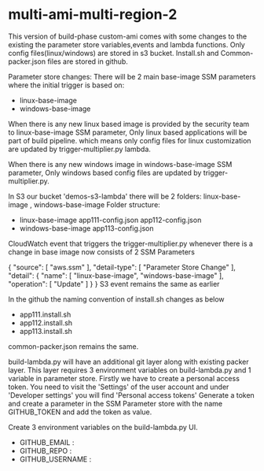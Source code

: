 # multi-ami-multi-region-2
This version of build-phase custom-ami comes with some changes to the existing the parameter store variables,events and lambda functions.
Only config files(linux/windows) are stored in s3 bucket. Install.sh and Common-packer.json files are stored in github.

Parameter store changes:
There will be 2 main base-image SSM parameters where the initial trigger is based on:
- linux-base-image
- windows-base-image

When there is any new linux based image is provided by the security team to linux-base-image SSM parameter, Only linux based applications
will be part of build pipeline. which means only config files for linux customization are updated by trigger-multiplier.py lambda.

When there is any new windows image in windows-base-image SSM parameter, Only windows based config files are updated by trigger-multiplier.py.

In S3 our bucket 'demos-s3-lambda' there will be 2 folders:
linux-base-image , windows-base-image
Folder structure:
- linux-base-image
   app111-config.json
   app112-config.json
- windows-base-image
   app113-config.json
   
CloudWatch event that triggers the trigger-multiplier.py whenever there is a change in base image now consists of 2 SSM Parameters

{
  "source": [
    "aws.ssm"
  ],
  "detail-type": [
    "Parameter Store Change"
  ],
  "detail": {
    "name": [
      "linux-base-image",
      "windows-base-image"
    ],
    "operation": [
      "Update"
    ]
  }
}
S3 event remains the same as earlier

In the github the naming convention of install.sh changes as below
- app111.install.sh
- app112.install.sh
- app113.install.sh

common-packer.json remains the same. 

build-lambda.py will have an additional git layer along with existing packer layer.
This layer requires 3 environment variables on build-lambda.py and 1 variable in parameter store.
Firstly we have to create a personal access token.
You need to visit the 'Settings' of the user account and under 'Developer settings' you will find 'Personal access tokens'
Generate a token and create a parameter in the SSM Parameter store with the name GITHUB_TOKEN and add the token as value.

Create 3 environment variables on the build-lambda.py UI.
- GITHUB_EMAIL : <your github email>
- GITHUB_REPO : <Repository that you want to access in the lambda>
- GITHUB_USERNAME : <your github user name>
 
  
